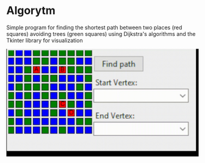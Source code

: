 # Algorytm

Simple program for finding the shortest path between two places (red squares) avoiding trees (green squares) using Dijkstra's algorithms and the Tkinter library for visualization


<p align="center">
  <img src="img/demo.gif" alt="animated" />
</p>